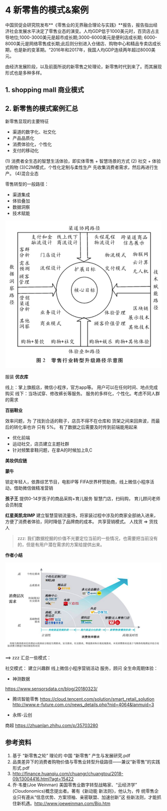 # 4 新零售的模式&案例

中国贸促会研究院发布**《零售业的无界融合理论与实践》**报告，报告指出经济社会发展水平决定了零售业态的演变。人均GDP低于1000美元时，百货店占主导地位;1000-3000美元是超市成长期;3000-6000美元是便利店成长期; 6000-8000美元是网络零售成长期;此后则分别进入仓储店、购物中心和精品专卖店成长期，也是新的变革期。“2016年和2017年，我国人均GDP连续两年超过8000美元。

由经济发展阶段，以及前面所说的新零售之轮理论，新零售时代到来了。而其展现形式也是多种多样。

<!-- more -->
## 1. shopping mall 商业模式



## 2. 新零售的模式案例汇总

新零售显现的主要特征

* 渠道的数字化、社交化
* 产品品质化
* 消费体验化，个性化
* 支付的移动化

(1) 消费者全生态的智慧生活体验，即实体零售 + 智慧场景的方式
(2) 社交 + 体验式购物
(3)C2M模式，个性化定制与柔性生产
先收集消费者需求，然后再进行生产。
(4)混合业态

零售转型的一般路径：

* 渠道集成
* 体验叠加
* 数据洞察
* 技术赋能

![](media/15656036148294/15656828933360.jpg)

服装
**优衣库**

线上：掌上旗舰店，微信小程序，官方app等。
用户可以在任何时间、地点完成购买
线下：当场试穿、修改裤长等服务。
服务的多样化，个性化。考虑不同人群的需求

**百丽鞋业**

效率问题，为 了找到合适的鞋子，店员不得不在仓库和 货架之间来回奔波，而最后的转化率也许 只有 5%。
有了数据之后需要及时传到前端能用起来

* 优化前端
* 运动社交，店员建立主题社群
*  针对频繁拿鞋问题，在拿A的时候加上B,C

**美妆供应链**

**蒙牛**

锁定年轻人，依靠综艺节目，电影IP等
FIFA世界杯赞助商，线上微信小程序活动，借助微信做精准营销

**孩子王**
提供0-14岁孩子的商品采购+育儿服务
智慧门店，扫码购， 育儿顾问老师
会员制度

**红星美凯龙IMP**
建立智慧营销流量场，将家装过程中涉及的商家全部纳入进来，方便了消费者体验，同时降低了品牌商的成本。
共享营销模式。
人找货 => 货找人



> zzz: 我们数据挖掘的价值不光要定位当前的一些情况，也需要把当前没有的，但是有用户潜在需求的方案给提供出来。



**作者小结**

![](media/15656036148294/15657882343090.jpg)




==> zzz 汇总一些模式：

社交模式： 建立兴趣群
线上微信小程序营销活动
服务，顾问
全生命周期体验：



* 神测数据

https://www.sensorsdata.cn/blog/20180323/

* 腾讯智能零售
https://cloud.tencent.com/solution/smart_retail_solution
http://www.e-future.com.cn/news_details.php?nid=4064&lanmuid=3


* 永辉-云创 


商超
https://zhuanlan.zhihu.com/p/35703280













## 参考资料
1. 基于 “新零售之轮” 理论的 中国 “新零售” 产生与发展研究.pdf
2. 品类差异下的消费者购物价值与零售业转型升级路径——兼议“新零售”的实践形式.pdf
3. http://finance.huanqiu.com/chuangr/chuangtou/2018-09/13004416.html?agt=15422
4. 乔·韦曼(Joe Weinman) 美国零售业数字转型战略家、“云经济学” (Cloudonomics)概念提出者。著有《新动能 新法则》，他认为，传 统零售企业只有遵从“信息优势、方案领袖、亲密联盟、加速创新”这 些新法则，才能抓住新机遇。http://www.joeweinman.com/Bio.htm

